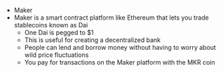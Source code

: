 - Maker
- Maker is a smart contract platform like Ethereum that lets you trade stablecoins known as Dai
	- One Dai is pegged to $1
	- This is useful for creating a decentralized bank
	- People can lend and borrow money without having to worry about wild price fluctuations
	- You pay for transactions on the Maker platform with the MKR coin